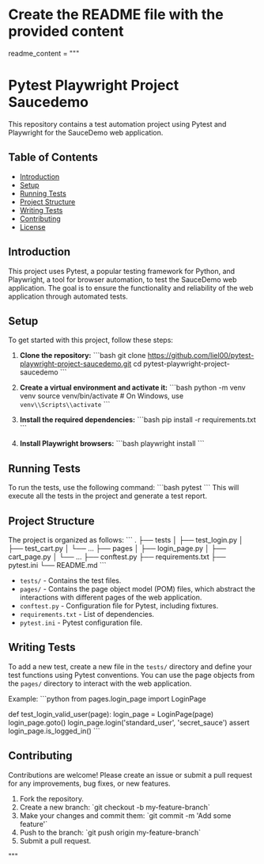 # Create the README file with the provided content
readme_content = """
# Pytest Playwright Project Saucedemo

This repository contains a test automation project using Pytest and Playwright for the SauceDemo web application.

## Table of Contents
- [Introduction](#introduction)
- [Setup](#setup)
- [Running Tests](#running-tests)
- [Project Structure](#project-structure)
- [Writing Tests](#writing-tests)
- [Contributing](#contributing)
- [License](#license)

## Introduction
This project uses Pytest, a popular testing framework for Python, and Playwright, a tool for browser automation, to test the SauceDemo web application. The goal is to ensure the functionality and reliability of the web application through automated tests.

## Setup
To get started with this project, follow these steps:

1. **Clone the repository:**
    \`\`\`bash
    git clone https://github.com/liel00/pytest-playwright-project-saucedemo.git
    cd pytest-playwright-project-saucedemo
    \`\`\`

2. **Create a virtual environment and activate it:**
    \`\`\`bash
    python -m venv venv
    source venv/bin/activate  # On Windows, use `venv\\Scripts\\activate`
    \`\`\`

3. **Install the required dependencies:**
    \`\`\`bash
    pip install -r requirements.txt
    \`\`\`

4. **Install Playwright browsers:**
    \`\`\`bash
    playwright install
    \`\`\`

## Running Tests
To run the tests, use the following command:
\`\`\`bash
pytest
\`\`\`
This will execute all the tests in the project and generate a test report.

## Project Structure
The project is organized as follows:
\`\`\`
.
├── tests
│   ├── test_login.py
│   ├── test_cart.py
│   └── ...
├── pages
│   ├── login_page.py
│   ├── cart_page.py
│   └── ...
├── conftest.py
├── requirements.txt
├── pytest.ini
└── README.md
\`\`\`

- `tests/` - Contains the test files.
- `pages/` - Contains the page object model (POM) files, which abstract the interactions with different pages of the web application.
- `conftest.py` - Configuration file for Pytest, including fixtures.
- `requirements.txt` - List of dependencies.
- `pytest.ini` - Pytest configuration file.

## Writing Tests
To add a new test, create a new file in the `tests/` directory and define your test functions using Pytest conventions. You can use the page objects from the `pages/` directory to interact with the web application.

Example:
\`\`\`python
from pages.login_page import LoginPage

def test_login_valid_user(page):
    login_page = LoginPage(page)
    login_page.goto()
    login_page.login('standard_user', 'secret_sauce')
    assert login_page.is_logged_in()
\`\`\`

## Contributing
Contributions are welcome! Please create an issue or submit a pull request for any improvements, bug fixes, or new features.

1. Fork the repository.
2. Create a new branch: \`git checkout -b my-feature-branch\`
3. Make your changes and commit them: \`git commit -m 'Add some feature'\`
4. Push to the branch: \`git push origin my-feature-branch\`
5. Submit a pull request.


"""



